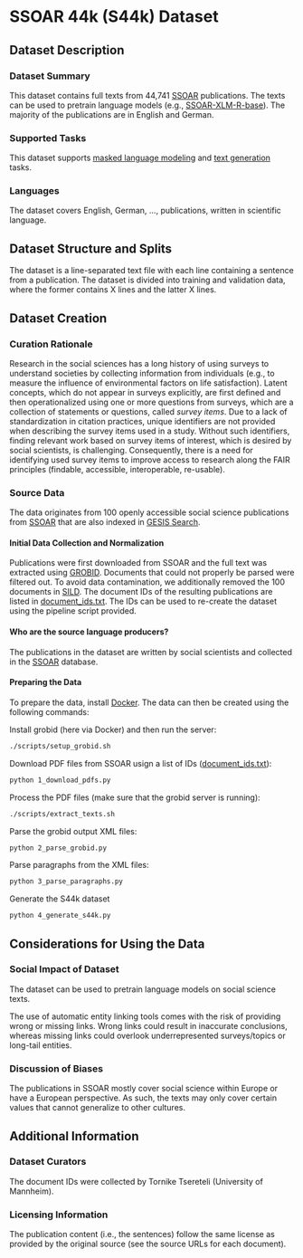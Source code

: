 # SSOAR 44k (S44k) Dataset

## Dataset Description

### Dataset Summary

This dataset contains full texts from 44,741 [SSOAR]() publications. The texts can be used to pretrain language models (e.g., [SSOAR-XLM-R-base]()). The majority of the publications are in English and German.

### Supported Tasks

This dataset supports [masked language modeling](https://huggingface.co/tasks/fill-mask) and [text generation](https://huggingface.co/tasks/text-generation) tasks.

### Languages

The dataset covers English, German, ..., publications, written in scientific language.

## Dataset Structure and Splits

The dataset is a line-separated text file with each line containing a sentence from a publication. The dataset is divided into training and validation data, where the former contains X lines and the latter X lines.

## Dataset Creation

### Curation Rationale

Research in the social sciences has a long history of using surveys to understand societies by collecting information from individuals (e.g., to measure the influence of environmental factors on life satisfaction). Latent concepts, which do not appear in surveys explicitly, are first defined and then operationalized using one or more questions from surveys, which are a collection of statements or questions, called *survey items*. Due to a lack of standardization in citation practices, unique identifiers are not provided when describing the survey items used in a study. Without such identifiers, finding relevant work based on survey items of interest, which is desired by social scientists, is challenging. Consequently, there is a need for identifying used survey items to improve access to research along the FAIR principles (findable, accessible, interoperable, re-usable).

### Source Data

The data originates from 100 openly accessible social science publications from [SSOAR](https://www.gesis.org/ssoar) that are also indexed in [GESIS Search](https://search.gesis.org/).

#### Initial Data Collection and Normalization

Publications were first downloaded from SSOAR and the full text was extracted using [GROBID](https://github.com/kermitt2/grobid). Documents that could not properly be parsed were filtered out. To avoid data contamination, we additionally removed the 100 documents in [SILD](../sild/README.md). The document IDs of the resulting publications are listed in [document_ids.txt](/document_ids.txt). The IDs can be used to re-create the dataset using the pipeline script provided.

#### Who are the source language producers?

The publications in the dataset are written by social scientists and collected in the [SSOAR](https://www.gesis.org/ssoar) database.

#### Preparing the Data

To prepare the data, install [Docker](). The data can then be created using the following commands:

Install grobid (here via Docker) and then run the server:
```bash
./scripts/setup_grobid.sh
```

Download PDF files from SSOAR usign a list of IDs ([document_ids.txt](/document_ids.txt)):
```bash
python 1_download_pdfs.py
```

Process the PDF files (make sure that the grobid server is running):
```bash
./scripts/extract_texts.sh
```

Parse the grobid output XML files:
```bash
python 2_parse_grobid.py
```

Parse paragraphs from the XML files:
```bash
python 3_parse_paragraphs.py
```

Generate the S44k dataset
```bash
python 4_generate_s44k.py
```

## Considerations for Using the Data

### Social Impact of Dataset

The dataset can be used to pretrain language models on social science texts. 

The use of automatic entity linking tools comes with the risk of providing wrong or missing links. Wrong links could result in inaccurate conclusions, whereas missing links could overlook underrepresented surveys/topics or long-tail entities.

### Discussion of Biases

The publications in SSOAR mostly cover social science within Europe or have a European perspective. As such, the texts may only cover certain values that cannot generalize to other cultures.

## Additional Information

### Dataset Curators

The document IDs were collected by Tornike Tsereteli (University of Mannheim).

### Licensing Information

The publication content (i.e., the sentences) follow the same license as provided by the original source (see the source URLs for each document).